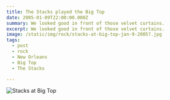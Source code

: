 ```yaml
---
title: The Stacks played the Big Top
date: 2005-01-09T22:00:00.000Z
summary: We looked good in front of those velvet curtains.
excerpt: We looked good in front of those velvet curtains.
image: /static/img/rock/stacks-at-big-top-jan-9-2005?.jpg
tags:
  - post
  - rock
  - New Orleans
  - Big Top
  - The Stacks

---
```


![Stacks at Big Top](/static/img/rock/stacks-at-big-top-jan-9-2005?.jpg "Stacks at Big Top")